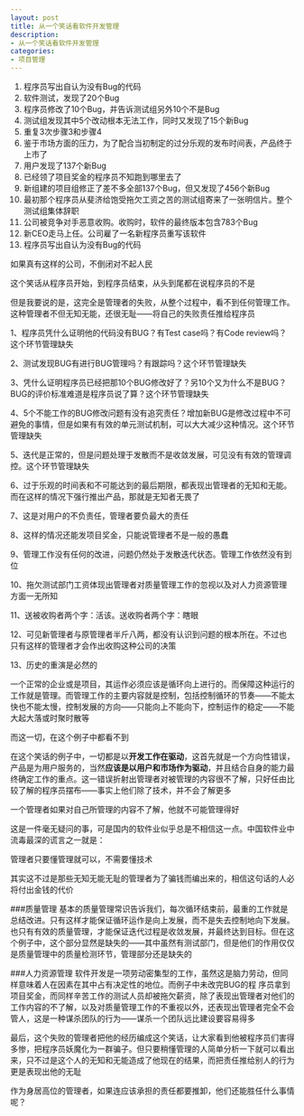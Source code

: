 ```yaml
---
layout: post
title: 从一个笑话看软件开发管理
description:
- 从一个笑话看软件开发管理
categories:
- 项目管理
---
```

1. 程序员写出自认为没有Bug的代码
2. 软件测试，发现了20个Bug
3. 程序员修改了10个Bug，并告诉测试组另外10个不是Bug
4. 测试组发现其中5个改动根本无法工作，同时又发现了15个新Bug
5. 重复3次步骤3和步骤4
6. 鉴于市场方面的压力，为了配合当初制定的过分乐观的发布时间表，产品终于上市了
7. 用户发现了137个新Bug
8. 已经领了项目奖金的程序员不知跑到哪里去了
9. 新组建的项目组修正了差不多全部137个Bug，但又发现了456个新Bug
10. 最初那个程序员从斐济给饱受拖欠工资之苦的测试组寄来了一张明信片。整个测试组集体辞职
11. 公司被竞争对手恶意收购。收购时，软件的最终版本包含783个Bug
12. 新CEO走马上任。公司雇了一名新程序员重写该软件
13. 程序员写出自认为没有Bug的代码


如果真有这样的公司，不倒闭对不起人民

这个笑话从程序员开始，到程序员结束，从头到尾都在说程序员的不是

但是我要说的是，这完全是管理者的失败，从整个过程中，看不到任何管理工作。这种管理者不但无知无能，还很无耻——将自己的失败责任推给程序员

1、程序员凭什么证明他的代码没有BUG？有Test case吗？有Code review吗？这个环节管理缺失

2、测试发现BUG有进行BUG管理吗？有跟踪吗？这个环节管理缺失

3、凭什么证明程序员已经把那10个BUG修改好了？另10个又为什么不是BUG？BUG的评价标准难道是程序员说了算？这个环节管理缺失

4、5个不能工作的BUG修改问题有没有追究责任？增加新BUG是修改过程中不可避免的事情，但是如果有有效的单元测试机制，可以大大减少这种情况。这个环节管理缺失

5、迭代是正常的，但是问题处理于发散而不是收敛发展，可见没有有效的管理调控。这个环节管理缺失

6、过于乐观的时间表和不可能达到的最后期限，都表现出管理者的无知和无能。而在这样的情况下强行推出产品，那就是无知者无畏了

7、这是对用户的不负责任，管理者要负最大的责任

8、这样的情况还能发项目奖金，只能说管理者不是一般的愚蠢

9、管理工作没有任何的改进，问题仍然处于发散迭代状态。管理工作依然没有到位

10、拖欠测试部门工资体现出管理者对质量管理工作的忽视以及对人力资源管理方面一无所知

11、送被收购者两个字：活该。送收购者两个字：瞎眼

12、可见新管理者与原管理者半斤八两，都没有认识到问题的根本所在。不过也只有这样的管理者才会作出收购这种公司的决策

13、历史的重演是必然的

  一个正常的企业或是项目，其运作必须应该是循环向上进行的。而保障这种运行的工作就是管理。而管理工作的主要内容就是控制，包括控制循环的节奏——不能太快也不能太慢，控制发展的方向——只能向上不能向下，控制运作的稳定——不能大起大落或时聚时散等

而这一切，在这个例子中都看不到

  在这个笑话的例子中，一切都是以**开发工作在驱动**，这首先就是一个方向性错误，产品是为用户服务的，当然**应该是以用户和市场作为驱动**，并且结合自身的能力最终确定工作的重点。这一错误折射出管理者对被管理的内容很不了解，只好任由比较了解的程序员摆布——事实上他们除了技术，并不会了解更多

一个管理者如果对自己所管理的内容不了解，他就不可能管理得好

这是一件毫无疑问的事，可是国内的软件业似乎总是不相信这一点。中国软件业中流毒最深的谎言之一就是：

管理者只要懂管理就可以，不需要懂技术

其实这不过是那些无知无能无耻的管理者为了骗钱而编出来的，相信这句话的人必将付出金钱的代价

###质量管理
   基本的质量管理常识告诉我们，每次循环结束前，最重的工作就是总结改进。只有这样才能保证循环运作是向上发展，而不是失去控制地向下发展。也只有有效的质量管理，才能保证迭代过程是收敛发展，并最终达到目标。但在这个例子中，这个部分显然是缺失的——其中虽然有测试部门，但是他们的作用仅仅是质量管理中的质量检测环节，管理部分还是缺失的

###人力资源管理
   软件开发是一项劳动密集型的工作，虽然这是脑力劳动，但同样意味着人在因素在其中占有决定性的地位。而例子中未改完BUG的程 序员拿到项目奖金，而同样辛苦工作的测试人员却被拖欠薪资，除了表现出管理者对他们的工作内容的不了解，以及对质量管理工作的不重视以外，还表现出管理者完全不会管人，这是一种谋杀团队的行为——谋杀一个团队远比建设要容易得多

   最后，这个失败的管理者把他的经历编成这个笑话，让大家看到他被程序员们害得多惨，把程序员妖魔化为一群骗子。但只要稍懂管理的人简单分析一下就可以看出来，只不过是这个人的无知和无能造成了他现在的结果，而把责任推给别人的行为更是表现出他的无耻

作为身居高位的管理者，如果连应该承担的责任都要推卸，他们还能胜任什么事情呢？